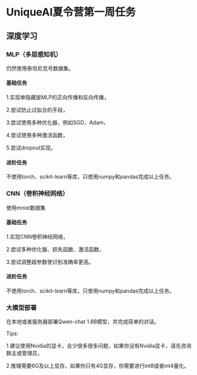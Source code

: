 # UniqueAI夏令营第一周任务

## 深度学习
### MLP（多层感知机）
仍然使用泰坦尼克号数据集。

#### 基础任务
1.实现单隐藏层MLP的正向传播和反向传播，

2.尝试防止过拟合的手段，

3.尝试使用多种优化器，例如SGD、Adam，

4.尝试使用多种激活函数，

5.尝试dropout实现。

#### 进阶任务
不使用torch、scikit-learn等库，只使用numpy和pandas完成以上任务。

### CNN（卷积神经网络）
使用mnist数据集

#### 基础任务
1.实现CNN卷积神经网络，

2.尝试多种优化器、损失函数、激活函数，

3.尝试调整超参数使识别准确率更高。

#### 进阶任务
不使用torch、scikit-learn等库，只使用numpy和pandas完成以上任务。

### 大模型部署
在本地或者服务器部署Qwen-chat 1.8B模型，并完成简单的对话。

Tips:

1.建议使用Nvidia的显卡，会少很多很多问题，如果你没有Nvidia显卡，请先咨询群主或管理员，

2.推理需要6G及以上显存，如果你只有4G显存，你需要进行int8或者int4量化。
